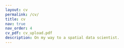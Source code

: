 ```yaml
---
layout: cv
permalink: /cv/
title: cv
nav: true
nav_order: 4
cv_pdf: cv_upload.pdf
description: On my way to a spatial data scientist.
---
```

